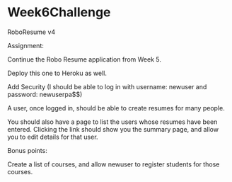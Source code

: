 # Week6Challenge
RoboResume v4

Assignment:

 Continue the Robo Resume application from Week 5.

Deploy this one to Heroku as well.

Add Security (I should be able to log in with username: newuser and password: newuserpa$$)

A user, once logged in, should be able to create resumes for many  people.

You should also have a page to list the users whose resumes have been entered. Clicking the link should show you the summary page, and allow you to edit details for that user.

Bonus points:

Create a list of courses, and allow newuser to register students for those courses.
